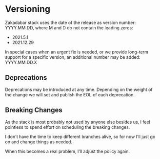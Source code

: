 # Versioning

Zakadabar stack uses the date of the release as version number: YYYY.MM.DD,
where M and D do not contain the leading zeros:

- 2021.5.1
- 2021.12.29

In special cases when an urgent fix is needed, or we provide long-term support
for a specific version, an additional number may be added: YYYY.MM.DD.X

## Deprecations

Deprecations may be introduced at any time. Depending on the weight of the
change we will set and publish the EOL of each deprecation.

## Breaking Changes

As the stack is most probably not used by anyone else besides us, I feel 
pointless to spend effort on scheduling the breaking changes.

I don't have the time to keep different branches alive, so for now
I'll just go on and change things as needed.

When this becomes a real problem, I'll adjust the policy again.